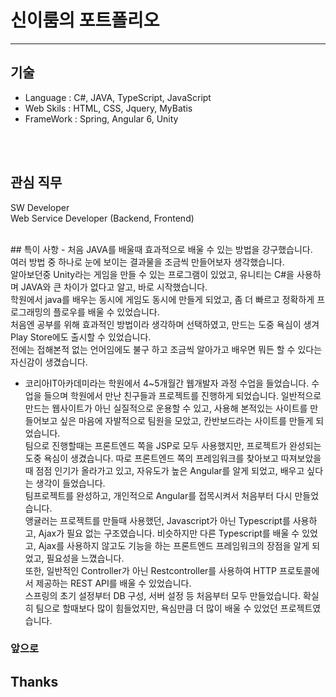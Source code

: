 # 신이룸의 포트폴리오

<hr>

## 기술
- Language : C#, JAVA, TypeScript, JavaScript
- Web Skils : HTML, CSS, Jquery, MyBatis
- FrameWork : Spring, Angular 6, Unity

<br>
<br>

## 관심 직무
SW Developer<br>
Web Service Developer (Backend, Frontend)

<br>
## 특이 사항
- 처음 JAVA를 배울때 효과적으로 배울 수 있는 방법을 강구했습니다.<br>
여러 방법 중 하나로 눈에 보이는 결과물을 조금씩 만들어보자 생각했습니다.<br>
알아보던중 Unity라는 게임을 만들 수 있는 프로그램이 있었고, 유니티는 C#을 사용하며 JAVA와 큰 차이가 없다고 알고,
바로 시작했습니다. <br>
학원에서 java를 배우는 동시에 게임도 동시에 만들게 되었고, 좀 더 빠르고 정확하게 프로그래밍의 플로우를 배울 수 있었습니다.<br>
처음엔 공부를 위해 효과적인 방법이라 생각하며 선택하였고, 만드는 도중 욕심이 생겨 Play Store에도 출시할 수 있었습니다.<br>
전에는 접해본적 없는 언어임에도 불구 하고 조금씩 알아가고 배우면 뭐든 할 수 있다는 자신감이 생겼습니다.<br>

- 코리아IT아카데미라는 학원에서 4~5개월간 웹개발자 과정 수업을 들었습니다. 수업을 들으며 학원에서 만난 친구들과 프로젝트를 진행하게 되었습니다. 일반적으로 만드는 웹사이트가 아닌 실질적으로 운용할 수 있고, 사용해 본적있는 사이트를 만들어보고 싶은 마음에 자발적으로 팀원을 모았고, 칸반보드라는 사이트를 만들게 되었습니다.<br>
팀으로 진행할때는 프론트엔드 쪽을 JSP로 모두 사용했지만, 프로젝트가 완성되는 도중 욕심이 생겼습니다.
따로 프론트엔드 쪽의 프레임워크를 찾아보고 따져보았을때 점점 인기가 올라가고 있고, 자유도가 높은 Angular를 알게 되었고, 배우고 싶다는 생각이 들었습니다. <br> 팀프로젝트를 완성하고, 개인적으로 Angular를 접목시켜서 처음부터 다시 만들었습니다.<br>
앵귤러는 프로젝트를 만들때 사용했던, Javascript가 아닌 Typescript를 사용하고, Ajax가 필요 없는 구조였습니다. 비슷하지만 다른 Typescript를 배울 수 있었고, Ajax를 사용하지 않고도 기능을 하는 프론트엔드 프레임워크의 장점을 알게 되었고, 필요성을 느꼈습니다.<br>
또한, 일반적인 Controller가 아닌 Restcontroller를 사용하여 HTTP 프로토콜에서 제공하는 REST API를 배울 수 있었습니다.<br>
스프링의 초기 설정부터 DB 구성, 서버 설정 등 처음부터 모두 만들었습니다. 확실히 팀으로 할때보다 많이 힘들었지만, 욕심만큼 더 많이 배울 수 있었던 프로젝트였습니다.   

### 앞으로


## Thanks
